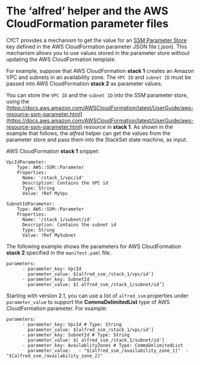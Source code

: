 # The ‘alfred’ helper and the AWS CloudFormation parameter files<a name="alfred-helper"></a>

CfCT provides a mechanism to get the value for an [SSM Parameter Store](https://docs.aws.amazon.com/systems-manager/latest/userguide/systems-manager-parameter-store.html) key defined in the AWS CloudFormation parameter JSON file \(\.json\)\. This mechanism allows you to use values stored in the parameter store without updating the AWS CloudFormation template\.

For example, suppose that AWS CloudFormation **stack 1** creates an Amazon VPC and subnets in an availability zone\. The `VPC ID` and `subnet ID` must be passed into AWS CloudFormation **stack 2** as parameter values\. 

You can store the `VPC ID` and the `subnet ID` into the SSM parameter store, using the [https://docs.aws.amazon.com/AWSCloudFormation/latest/UserGuide/aws-resource-ssm-parameter.html](https://docs.aws.amazon.com/AWSCloudFormation/latest/UserGuide/aws-resource-ssm-parameter.html) resource in **stack 1**\. As shown in the example that follows, the *alfred* helper can get the values from the parameter store and pass them into the StackSet state machine, as input\.

AWS CloudFormation **stack 1** snippet:

```
VpcIdParameter:
    Type: AWS::SSM::Parameter
    Properties:
      Name: '/stack_1/vpc/id'
      Description: Contains the VPC id
      Type: String
      Value: !Ref MyVpc

SubnetIdParameter:
    Type: AWS::SSM::Parameter
    Properties:
      Name: '/stack_1/subnet/id'
      Description: Contains the subnet id
      Type: String
      Value: !Ref MySubnet
```

The following example shows the parameters for AWS CloudFormation **stack 2** specified in the `manifest.yaml` file\.

```
parameters:
      - parameter_key: VpcId
        parameter_value: $[alfred_ssm_/stack_1/vpc/id']
      - parameter_key: SubnetId
        parameter_value: $[ alfred_ssm_/stack_1/subnet/id’]
```

Starting with version 2\.1, you can use a list of `alfred_ssm` properties under `parameter_value` to support the **CommaDelimitedList** type of AWS CloudFormation parameter\. For example:

```
parameters:
      - parameter_key: VpcId # Type: String
        parameter_value: $[alfred_ssm_/stack_1/vpc/id']
      - parameter_key: SubnetId # Type: String
        parameter_value: $[ alfred_ssm_/stack_1/subnet/id']
      - parameter_key: AvailablityZones # Type: CommaDelimitedList
        parameter_value:   - "$[alfred_ssm_/availability_zone_1]"  - "$[alfred_ssm_/availability_zone_2]"
```